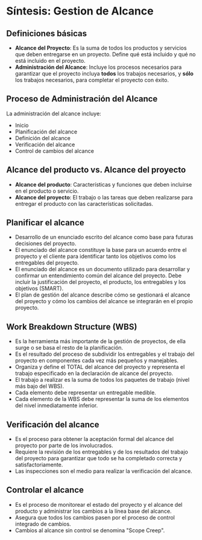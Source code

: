 # Síntesis: Gestion de Alcance

## Definiciones básicas

- **Alcance del Proyecto**: Es la suma de todos los productos y servicios que deben entregarse en un proyecto. Define qué está incluido y qué no está incluido en el proyecto.
- **Administración del Alcance**: Incluye los procesos necesarios para garantizar que el proyecto incluya **todos** los trabajos necesarios, y **sólo** los trabajos necesarios, para completar el proyecto con éxito.

## Proceso de Administración del Alcance

La administración del alcance incluye:

- Inicio
- Planificación del alcance
- Definición del alcance
- Verificación del alcance
- Control de cambios del alcance

## Alcance del producto vs. Alcance del proyecto

- **Alcance del producto**: Características y funciones que deben incluirse en el producto o servicio.
- **Alcance del proyecto**: El trabajo o las tareas que deben realizarse para entregar el producto con las características solicitadas.

## Planificar el alcance

- Desarrollo de un enunciado escrito del alcance como base para futuras decisiones del proyecto.
- El enunciado del alcance constituye la base para un acuerdo entre el proyecto y el cliente para identificar tanto los objetivos como los entregables del proyecto.
- El enunciado del alcance es un documento utilizado para desarrollar y confirmar un entendimiento común del alcance del proyecto. Debe incluir la justificación del proyecto, el producto, los entregables y los objetivos (SMART).
- El plan de gestión del alcance describe cómo se gestionará el alcance del proyecto y cómo los cambios del alcance se integrarán en el propio proyecto.

## Work Breakdown Structure (WBS)

- Es la herramienta más importante de la gestión de proyectos, de ella surge o se basa el resto de la planificación.
- Es el resultado del proceso de subdividir los entregables y el trabajo del proyecto en componentes cada vez más pequeños y manejables.
- Organiza y define el TOTAL del alcance del proyecto y representa el trabajo especificado en la declaración de alcance del proyecto.
- El trabajo a realizar es la suma de todos los paquetes de trabajo (nivel más bajo del WBS).
- Cada elemento debe representar un entregable medible.
- Cada elemento de la WBS debe representar la suma de los elementos del nivel inmediatamente inferior.

## Verificación del alcance

- Es el proceso para obtener la aceptación formal del alcance del proyecto por parte de los involucrados.
- Requiere la revisión de los entregables y de los resultados del trabajo del proyecto para garantizar que todo se ha completado correcta y satisfactoriamente.
- Las inspecciones son el medio para realizar la verificación del alcance.

## Controlar el alcance

- Es el proceso de monitorear el estado del proyecto y el alcance del producto y administrar los cambios a la línea base del alcance.
- Asegura que todos los cambios pasen por el proceso de control integrado de cambios.
- Cambios al alcance sin control se denomina "Scope Creep".

